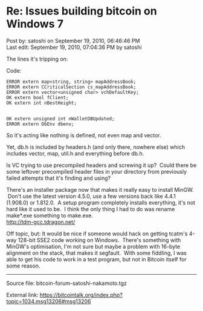 # Re: Issues building bitcoin on Windows 7

Post by: satoshi on September 19, 2010, 06:46:46 PM<br>
Last edit: September 19, 2010, 07:04:36 PM by satoshi

The lines it's tripping on:

Code:

```
ERROR extern map<string, string> mapAddressBook;
ERROR extern CCriticalSection cs_mapAddressBook;
ERROR extern vector<unsigned char> vchDefaultKey;
OK extern bool fClient;
OK extern int nBestHeight;


OK extern unsigned int nWalletDBUpdated;
ERROR extern DbEnv dbenv;
```

So it's acting like nothing is defined, not even map and vector.

Yet, db.h is included by headers.h (and only there, nowhere else) which includes vector, map, util.h and everything before db.h.

Is VC trying to use precompiled headers and screwing it up? &nbsp;Could there be some leftover precompiled header files in your directory from previously failed attempts that it's finding and using?

There's an installer package now that makes it really easy to install MinGW. &nbsp;Don't use the latest version 4.5.0, use a few versions back like 4.4.1 (1.908.0) or 1.812.0. &nbsp;A setup program completely installs everything, it's not hard like it used to be. &nbsp;I think the only thing I had to do was rename make*.exe something to make.exe.<br>
http://tdm-gcc.tdragon.net/

Off topic, but: It would be nice if someone would hack on getting tcatm's 4-way 128-bit SSE2 code working on Windows. &nbsp;There's something with MinGW's optimisation, I'm not sure but maybe a problem with 16-byte alignment on the stack, that makes it segfault. &nbsp;With some fiddling, I was able to get his code to work in a test program, but not in Bitcoin itself for some reason.

---

Source file: bitcoin-forum-satoshi-nakamoto.tgz

External link: https://bitcointalk.org/index.php?topic=1034.msg13206#msg13206
